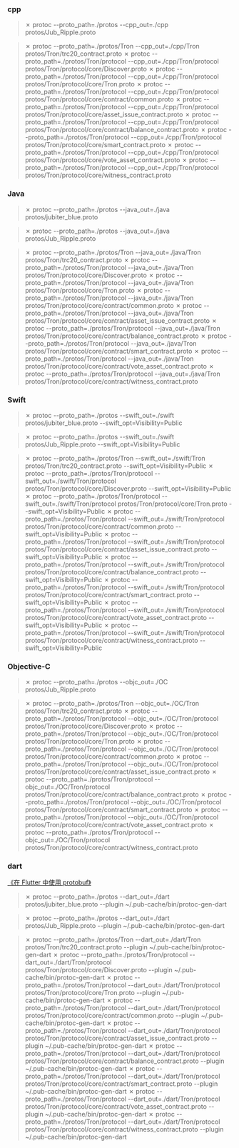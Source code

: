 ### cpp
> ✗ protoc --proto_path=./protos --cpp_out=./cpp protos/Jub_Ripple.proto

> ✗ protoc --proto_path=./protos/Tron                --cpp_out=./cpp/Tron               protos/Tron/trc20_contract.proto
> ✗ protoc --proto_path=./protos/Tron/protocol --cpp_out=./cpp/Tron/protocol protos/Tron/protocol/core/Discover.proto
> ✗ protoc --proto_path=./protos/Tron/protocol --cpp_out=./cpp/Tron/protocol protos/Tron/protocol/core/Tron.proto
> ✗ protoc --proto_path=./protos/Tron/protocol --cpp_out=./cpp/Tron/protocol protos/Tron/protocol/core/contract/common.proto
> ✗ protoc --proto_path=./protos/Tron/protocol --cpp_out=./cpp/Tron/protocol protos/Tron/protocol/core/asset_issue_contract.proto
> ✗ protoc --proto_path=./protos/Tron/protocol --cpp_out=./cpp/Tron/protocol protos/Tron/protocol/core/contract/balance_contract.proto
> ✗ protoc --proto_path=./protos/Tron/protocol --cpp_out=./cpp/Tron/protocol protos/Tron/protocol/core/smart_contract.proto
> ✗ protoc --proto_path=./protos/Tron/protocol --cpp_out=./cpp/Tron/protocol protos/Tron/protocol/core/vote_asset_contract.proto
> ✗ protoc --proto_path=./protos/Tron/protocol --cpp_out=./cpp/Tron/protocol protos/Tron/protocol/core/witness_contract.proto


### Java
> ✗ protoc --proto_path=./protos --java_out=./java protos/jubiter_blue.proto

> ✗ protoc --proto_path=./protos --java_out=./java protos/Jub_Ripple.proto

> ✗ protoc --proto_path=./protos/Tron               --java_out=./java/Tron protos/Tron/trc20_contract.proto
> ✗ protoc --proto_path=./protos/Tron/protocol --java_out=./java/Tron protos/Tron/protocol/core/Discover.proto
> ✗ protoc --proto_path=./protos/Tron/protocol --java_out=./java/Tron protos/Tron/protocol/core/Tron.proto
> ✗ protoc --proto_path=./protos/Tron/protocol --java_out=./java/Tron protos/Tron/protocol/core/contract/common.proto
> ✗ protoc --proto_path=./protos/Tron/protocol --java_out=./java/Tron protos/Tron/protocol/core/contract/asset_issue_contract.proto
> ✗ protoc --proto_path=./protos/Tron/protocol --java_out=./java/Tron protos/Tron/protocol/core/contract/balance_contract.proto
> ✗ protoc --proto_path=./protos/Tron/protocol --java_out=./java/Tron protos/Tron/protocol/core/contract/smart_contract.proto
> ✗ protoc --proto_path=./protos/Tron/protocol --java_out=./java/Tron protos/Tron/protocol/core/contract/vote_asset_contract.proto
> ✗ protoc --proto_path=./protos/Tron/protocol --java_out=./java/Tron protos/Tron/protocol/core/contract/witness_contract.proto


### Swift
> ✗ protoc --proto_path=./protos --swift_out=./swift protos/jubiter_blue.proto --swift_opt=Visibility=Public

> ✗ protoc --proto_path=./protos --swift_out=./swift protos/Jub_Ripple.proto --swift_opt=Visibility=Public

> ✗ protoc --proto_path=./protos/Tron               --swift_out=./swift/Tron                protos/Tron/trc20_contract.proto --swift_opt=Visibility=Public
> ✗ protoc --proto_path=./protos/Tron/protocol --swift_out=./swift/Tron/protocol protos/Tron/protocol/core/Discover.proto --swift_opt=Visibility=Public
> ✗ protoc --proto_path=./protos/Tron/protocol --swift_out=./swift/Tron/protocol protos/Tron/protocol/core/Tron.proto --swift_opt=Visibility=Public
> ✗ protoc --proto_path=./protos/Tron/protocol --swift_out=./swift/Tron/protocol protos/Tron/protocol/core/contract/common.proto --swift_opt=Visibility=Public
> ✗ protoc --proto_path=./protos/Tron/protocol --swift_out=./swift/Tron/protocol protos/Tron/protocol/core/contract/asset_issue_contract.proto --swift_opt=Visibility=Public
> ✗ protoc --proto_path=./protos/Tron/protocol --swift_out=./swift/Tron/protocol protos/Tron/protocol/core/contract/balance_contract.proto --swift_opt=Visibility=Public
> ✗ protoc --proto_path=./protos/Tron/protocol --swift_out=./swift/Tron/protocol protos/Tron/protocol/core/contract/smart_contract.proto --swift_opt=Visibility=Public
> ✗ protoc --proto_path=./protos/Tron/protocol --swift_out=./swift/Tron/protocol protos/Tron/protocol/core/contract/vote_asset_contract.proto --swift_opt=Visibility=Public
> ✗ protoc --proto_path=./protos/Tron/protocol --swift_out=./swift/Tron/protocol protos/Tron/protocol/core/contract/witness_contract.proto --swift_opt=Visibility=Public


### Objective-C
> ✗ protoc --proto_path=./protos --objc_out=./OC protos/Jub_Ripple.proto

> ✗ protoc --proto_path=./protos/Tron               --objc_out=./OC/Tron                protos/Tron/trc20_contract.proto
> ✗ protoc --proto_path=./protos/Tron/protocol --objc_out=./OC/Tron/protocol protos/Tron/protocol/core/Discover.proto
> ✗ protoc --proto_path=./protos/Tron/protocol --objc_out=./OC/Tron/protocol protos/Tron/protocol/core/Tron.proto
> ✗ protoc --proto_path=./protos/Tron/protocol --objc_out=./OC/Tron/protocol protos/Tron/protocol/core/contract/common.proto
> ✗ protoc --proto_path=./protos/Tron/protocol --objc_out=./OC/Tron/protocol protos/Tron/protocol/core/contract/asset_issue_contract.proto
> ✗ protoc --proto_path=./protos/Tron/protocol --objc_out=./OC/Tron/protocol protos/Tron/protocol/core/contract/balance_contract.proto
> ✗ protoc --proto_path=./protos/Tron/protocol --objc_out=./OC/Tron/protocol protos/Tron/protocol/core/contract/smart_contract.proto
> ✗ protoc --proto_path=./protos/Tron/protocol --objc_out=./OC/Tron/protocol protos/Tron/protocol/core/contract/vote_asset_contract.proto
> ✗ protoc --proto_path=./protos/Tron/protocol --objc_out=./OC/Tron/protocol protos/Tron/protocol/core/contract/witness_contract.proto


### dart
[《在 Flutter 中使用 protobuf》](https://cloud.tencent.com/developer/article/1411245)
> ✗ protoc --proto_path=./protos --dart_out=./dart protos/jubiter_blue.proto --plugin ~/.pub-cache/bin/protoc-gen-dart

> ✗ protoc --proto_path=./protos --dart_out=./dart protos/Jub_Ripple.proto --plugin ~/.pub-cache/bin/protoc-gen-dart

> ✗ protoc --proto_path=./protos/Tron               --dart_out=./dart/Tron                protos/Tron/trc20_contract.proto --plugin ~/.pub-cache/bin/protoc-gen-dart
> ✗ protoc --proto_path=./protos/Tron/protocol --dart_out=./dart/Tron/protocol protos/Tron/protocol/core/Discover.proto --plugin ~/.pub-cache/bin/protoc-gen-dart
> ✗ protoc --proto_path=./protos/Tron/protocol --dart_out=./dart/Tron/protocol protos/Tron/protocol/core/Tron.proto --plugin ~/.pub-cache/bin/protoc-gen-dart
> ✗ protoc --proto_path=./protos/Tron/protocol --dart_out=./dart/Tron/protocol protos/Tron/protocol/core/contract/common.proto --plugin ~/.pub-cache/bin/protoc-gen-dart
> ✗ protoc --proto_path=./protos/Tron/protocol --dart_out=./dart/Tron/protocol protos/Tron/protocol/core/contract/asset_issue_contract.proto --plugin ~/.pub-cache/bin/protoc-gen-dart
> ✗ protoc --proto_path=./protos/Tron/protocol --dart_out=./dart/Tron/protocol protos/Tron/protocol/core/contract/balance_contract.proto --plugin ~/.pub-cache/bin/protoc-gen-dart
> ✗ protoc --proto_path=./protos/Tron/protocol --dart_out=./dart/Tron/protocol protos/Tron/protocol/core/contract/smart_contract.proto --plugin ~/.pub-cache/bin/protoc-gen-dart
> ✗ protoc --proto_path=./protos/Tron/protocol --dart_out=./dart/Tron/protocol protos/Tron/protocol/core/contract/vote_asset_contract.proto --plugin ~/.pub-cache/bin/protoc-gen-dart
> ✗ protoc --proto_path=./protos/Tron/protocol --dart_out=./dart/Tron/protocol protos/Tron/protocol/core/contract/witness_contract.proto --plugin ~/.pub-cache/bin/protoc-gen-dart
